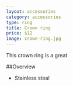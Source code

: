 ```yaml
---
layout: accessories
category: accessories
type: ring
title: Crown ring
price: $12
image: crown-ring.jpg
---
```


This crown ring is a great 

##Overview

- Stainless steal 